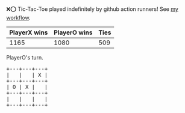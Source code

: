 :x::o: Tic-Tac-Toe played indefinitely by github action runners! See [my workflow](.github/workflows/play.yaml).

|PlayerX wins|PlayerO wins|Ties|
|-|-|-|
|1165|1080|509|

PlayerO's turn.

<pre>
+---+---+---+
|   |   | X |
+---+---+---+
| O | X |   |
+---+---+---+
|   |   |   |
+---+---+---+
</pre>